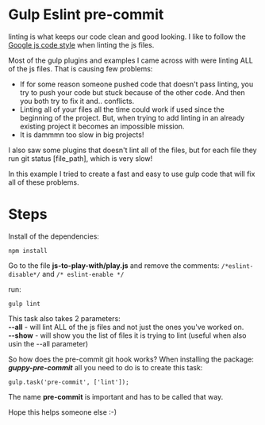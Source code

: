 # Gulp Eslint pre-commit
linting is what keeps our code clean and good looking.
I like to follow the [Google js code style](https://google.github.io/styleguide/javascriptguide.xml) when linting the js files.

Most of the gulp plugins and examples I came across with were linting ALL of the js files.
That is causing few problems:
* If for some reason someone pushed code that doesn't pass linting, you try to push your code but stuck because of the other code. And then you both try to fix it and.. conflicts.
* Linting all of your files all the time could work if used since the beginning of the project. But, when trying to add linting in an already existing project it becomes an impossible mission.
* It is dammmn too slow in big projects!

I also saw some plugins that doesn't lint all of the files, but for each file they run git status [file_path], which is very slow!

In this example I tried to create a fast and easy to use gulp code that will fix all of these problems.

# Steps
Install of the dependencies:
```
npm install
```

Go to the file **js-to-play-with/play.js** and remove the comments: ```/*eslint-disable*/``` and ```/* eslint-enable */```

run:
```
gulp lint
```
This task also takes 2 parameters:
<br>
**--all** - will lint ALL of the js files and not just the ones you've worked on.
<br>
**--show** - will show you the list of files it is trying to lint (useful when also usin the --all parameter)

So how does the pre-commit git hook works?
When installing the package: ***guppy-pre-commit*** all you need to do is to create this task:
```
gulp.task('pre-commit', ['lint']);
```
The name **pre-commit** is important and has to be called that way.

Hope this helps someone else :-)
